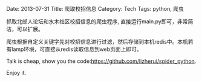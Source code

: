 Date: 2013-07-31
Title: 爬取校招信息
Category: Tech
Tags: python, 爬虫

抓取北邮人论坛和水木社区校招信息的爬虫程序, 直接运行main.py即可，非常简洁，可以扩展。

爬虫根据自定义关键字先对校招信息进行过滤，然后存储到本机redis中。本机若有lamp环境，可直接从redis读取信息到web页面上即可。

Talk is cheap, show you the code:<https://github.com/lizherui/spider_python>.

Enjoy it.

